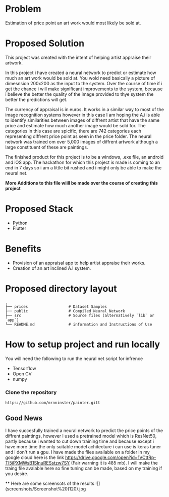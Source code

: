 # Problem

Estimation of price point an art work would most likely be sold at.

# Proposed Solution
This project was created with the intent of helping artist appraise their artwork.

In this project i have created a neural network to predict or estimate how much an art work would be sold at. You wold need basically a picture of dimesnsion 200x200 as the input to the system. Over the course of time if i get the chance i will make significant improvements to the system, because i believe the better the quality of the image provided to thye system the better the predictions will get.

The currency of appraisal is in euros. It works in a similar way to most of the image recognition systems however in this case I am hoping the A.i is able to identify similarities between images of diffrent artist that have the same price and estimate how much another image would be sold for. The categories in this case are spicific, there are 742 categories each representing diffrent price point as seen in the price folder. The neural network was trained om over 5,000 images of diffrent artwork although a large constituent of these are paintings.

The finished product for this project is to be a windows, .exe file, an android and iOS app. The hackathon for which this project is made is coming to an end in 7 days so i am a little bit rushed and i might only be able to make the neural net. 

**More Additions to this file wiill be made over the course of creating this project**


# Proposed Stack

- Python
- Flutter

# Benefits

- Provision of an appraisal app to help artist appraise their works.
- Creation of an art inclined A.I system.


#   Proposed directory layout

    .
    ├── prices                  # Dataset Samples
    ├── public                  # Compiled Neural Network
    ├── src                     # Source files (alternatively `lib` or `app`)
    └── README.md               # information and Instructions of Use


# How to setup project and run locally
You will need the following to run the neural net script for infrence
- Tensorflow
- Open CV
- numpy

### Clone the repository 
```
https://github.com/mrnninster/painter.gitt
```

## Good News
I have succesfully trained a neural network to predict the price points of the diffrent paintings, however I used a pretrained model which is ResNet50, partly because i wanted to cut down training time and because except i have more time the only suitable model achitecture i can use is keras tuner and i don't run a gpu. I have made the files available on a folder in my google cloud here is the link https://drive.google.com/open?id=1VCttRp-TI5iPXMWsB1SInuRESstzw7SY (Fair warning it is 485 mb). I will make the traing file avalable here so fine tuning can be made, based on my training if you desire.


** Here are some screensots of the results
![](screenshots/Screenshot%20(120).jpg
